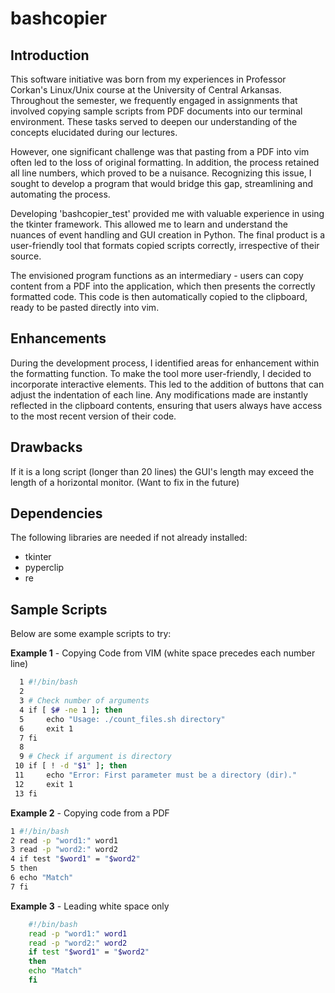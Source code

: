 # bashcopier

## Introduction

This software initiative was born from my experiences in Professor Corkan's Linux/Unix course at the University of Central Arkansas. Throughout the semester, we frequently engaged in assignments that involved copying sample scripts from PDF documents into our terminal environment. These tasks served to deepen our understanding of the concepts elucidated during our lectures.

However, one significant challenge was that pasting from a PDF into vim often led to the loss of original formatting. In addition, the process retained all line numbers, which proved to be a nuisance. Recognizing this issue, I sought to develop a program that would bridge this gap, streamlining and automating the process.

Developing 'bashcopier_test' provided me with valuable experience in using the tkinter framework. This allowed me to learn and understand the nuances of event handling and GUI creation in Python. The final product is a user-friendly tool that formats copied scripts correctly, irrespective of their source.

The envisioned program functions as an intermediary - users can copy content from a PDF into the application, which then presents the correctly formatted code. This code is then automatically copied to the clipboard, ready to be pasted directly into vim.

## Enhancements

During the development process, I identified areas for enhancement within the formatting function. To make the tool more user-friendly, I decided to incorporate interactive elements. This led to the addition of buttons that can adjust the indentation of each line. Any modifications made are instantly reflected in the clipboard contents, ensuring that users always have access to the most recent version of their code.

## Drawbacks

If it is a long script (longer than 20 lines) the GUI's length may exceed the length of a horizontal monitor. (Want to fix in the future)

## Dependencies

The following libraries are needed if not already installed: 

- tkinter
- pyperclip
- re

## Sample Scripts

Below are some example scripts to try:

**Example 1** - Copying Code from VIM (white space precedes each number line)
```bash
  1 #!/bin/bash
  2
  3 # Check number of arguments
  4 if [ $# -ne 1 ]; then
  5     echo "Usage: ./count_files.sh directory"
  6     exit 1
  7 fi
  8
  9 # Check if argument is directory
 10 if [ ! -d "$1" ]; then
 11     echo "Error: First parameter must be a directory (dir)."
 12     exit 1
 13 fi
 ```

**Example 2** - Copying code from a PDF
```bash
1 #!/bin/bash
2 read -p "word1:" word1
3 read -p "word2:" word2
4 if test "$word1" = "$word2"
5 then
6 echo "Match"
7 fi
```

**Example 3** - Leading white space only
```bash
    #!/bin/bash
    read -p "word1:" word1
    read -p "word2:" word2
    if test "$word1" = "$word2"
    then
    echo "Match"
    fi
```



